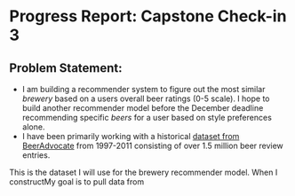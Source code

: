 # Progress Report: Capstone Check-in 3

## Problem Statement: 
- I am building a recommender system to figure out the most similar <em>brewery</em> based on a users overall beer ratings (0-5 scale). I hope to build another recommender model before the December deadline recommending specific <em>beers</em> for a user based on style preferences alone.
- I have been primarily working with a historical [dataset from BeerAdvocate](https://www.kaggle.com/rdoume/beerreviews) from 1997-2011 consisting of over 1.5 million beer review entries. 
[](beer_reviews_day.png)

This is the dataset I will use for the brewery recommender model. When I constructMy goal is to pull data from 